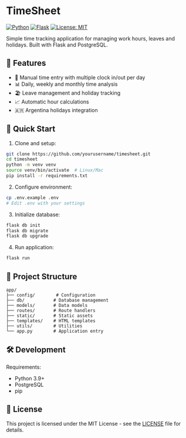 # TimeSheet

[![Python](https://img.shields.io/badge/Python-3.9+-blue.svg)](https://www.python.org/downloads/)
[![Flask](https://img.shields.io/badge/Flask-3.1.0-green.svg)](https://flask.palletsprojects.com/)
[![License: MIT](https://img.shields.io/badge/License-MIT-yellow.svg)](LICENSE)

Simple time tracking application for managing work hours, leaves and holidays. Built with Flask and PostgreSQL.

## 🌟 Features

- 📅 Manual time entry with multiple clock in/out per day
- 📊 Daily, weekly and monthly time analysis
- 🏖️ Leave management and holiday tracking
- 📈 Automatic hour calculations
- 🇦🇷 Argentina holidays integration

## 🚀 Quick Start

1. Clone and setup:
```bash
git clone https://github.com/yourusername/timesheet.git
cd timesheet
python -m venv venv
source venv/bin/activate  # Linux/Mac
pip install -r requirements.txt
```

2. Configure environment:
```bash
cp .env.example .env
# Edit .env with your settings
```

3. Initialize database:
```bash
flask db init
flask db migrate
flask db upgrade
```

4. Run application:
```bash
flask run
```

## 📁 Project Structure

```
app/
├── config/        # Configuration
├── db/           # Database management
├── models/       # Data models
├── routes/       # Route handlers
├── static/       # Static assets
├── templates/    # HTML templates
├── utils/        # Utilities
└── app.py        # Application entry
```

## 🛠️ Development

Requirements:
- Python 3.9+
- PostgreSQL
- pip

## 📜 License

This project is licensed under the MIT License - see the [LICENSE](LICENSE) file for details.